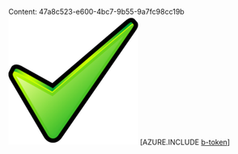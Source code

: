 Content: 47a8c523-e600-4bc7-9b55-9a7fc98cc19b![image](c5e1f053-7d1f-4ca6-9d27-c899a9c9cd23.png)
[AZURE.INCLUDE [b-token](d25272cb-d341-4bb3-ace5-efec4058eba7.md)]
